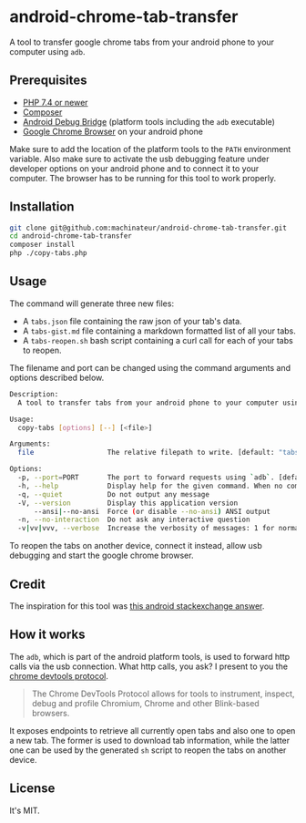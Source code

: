 # android-chrome-tab-transfer

A tool to transfer google chrome tabs from your android phone to your computer using `adb`.

## Prerequisites

* [PHP 7.4 or newer](https://www.php.net/downloads.php)
* [Composer](https://getcomposer.org/download/)
* [Android Debug Bridge](https://developer.android.com/studio/command-line/adb)
  (platform tools including the `adb` executable)
* [Google Chrome Browser](https://play.google.com/store/apps/details?id=com.android.chrome) on your android phone

Make sure to add the location of the platform tools to the `PATH` environment variable. Also make sure to activate the
usb debugging feature under developer options on your android phone and to connect it to your computer. The browser has
to be running for this tool to work properly.

## Installation

```bash
git clone git@github.com:machinateur/android-chrome-tab-transfer.git
cd android-chrome-tab-transfer
composer install
php ./copy-tabs.php
```

## Usage

The command will generate three new files:

* A `tabs.json` file containing the raw json of your tab's data.
* A `tabs-gist.md` file containing a markdown formatted list of all your tabs.
* A `tabs-reopen.sh` bash script containing a curl call for each of your tabs to reopen.

The filename and port can be changed using the command arguments and options described below.

```bash
Description:
  A tool to transfer tabs from your android phone to your computer using `adb`.

Usage:
  copy-tabs [options] [--] [<file>]

Arguments:
  file                  The relative filepath to write. [default: "tabs.json"]

Options:
  -p, --port=PORT       The port to forward requests using `adb`. [default: 9222]
  -h, --help            Display help for the given command. When no command is given display help for the copy-tabs command
  -q, --quiet           Do not output any message
  -V, --version         Display this application version
      --ansi|--no-ansi  Force (or disable --no-ansi) ANSI output
  -n, --no-interaction  Do not ask any interactive question
  -v|vv|vvv, --verbose  Increase the verbosity of messages: 1 for normal output, 2 for more verbose output and 3 for debug

```

To reopen the tabs on another device, connect it instead, allow usb debugging and start the google chrome browser. 

## Credit

The inspiration for this tool was [this android stackexchange answer](https://android.stackexchange.com/a/199496/363078).

## How it works

The `adb`, which is part of the android platform tools, is used to forward http calls via the usb connection. What http
calls, you ask? I present to you the [chrome devtools protocol](https://chromedevtools.github.io/devtools-protocol/).

> The Chrome DevTools Protocol allows for tools to instrument, inspect, debug and profile Chromium, Chrome and other
> Blink-based browsers.

It exposes endpoints to retrieve all currently open tabs and also one to open a new tab. The former is used to download
tab information, while the latter one can be used by the generated `sh` script to reopen the tabs on another device.

## License

It's MIT.
